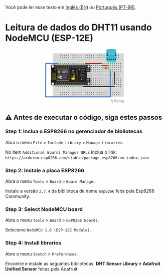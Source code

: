 Você pode ler esse texto em [Inglês (EN)](https://github.com/russibc/dht11/blob/main/README.md) ou [Português (PT-BR)](https://github.com/russibc/dht11/blob/main/README.pt.md).

# Leitura de dados do DHT11 usando NodeMCU (ESP-12E)

<div align="center">
  <img width="50%" height="50%" src="schema.png">
</div> 

## :warning: Antes de executar o código, siga estes passos

### Step 1: Inclua o ESP8266 no gerenciador de bibliotecas

Abra o menu `File` > `Include Library` > `Manage Libraries`.

No item `Additional Boards Manager URLs` inclua o link: 
`https://arduino.esp8266.com/stable/package_esp8266com_index.json`

### Step 2: Instale a placa ESP8266

Abra o menu `Tools` > `Board` > `Board Manager`.

Instale a versão `2.7.4` da biblioteca de nome `esp8266` feita pela Esp8266 Community.

### Step 3: Select NodeMCU board

Abra o menu `Tools` > `Board` > `ESP8266 Boards`.

Selecione `NodeMCU 1.0 (ESP-12E Module)`.

### Step 4: Install libraries

Abre o menu `Sketch` > `Preferences`. 

Encontre e instale as seguintes bibliotecas:
**DHT Sensor Library** e **Adafruit Unified Sensor** feitas pela Adafruit.
